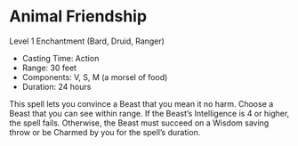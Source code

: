 # Animal Friendship
Level 1 Enchantment (Bard, Druid, Ranger)

- Casting Time: Action
- Range: 30 feet
- Components: V, S, M (a morsel of food)
- Duration: 24 hours

This spell lets you convince a Beast that you mean it no harm. Choose a Beast that you can see within range. If the Beast’s Intelligence is 4 or higher, the spell fails. Otherwise, the Beast must succeed on a Wisdom saving throw or be Charmed by you for the spell’s duration.
